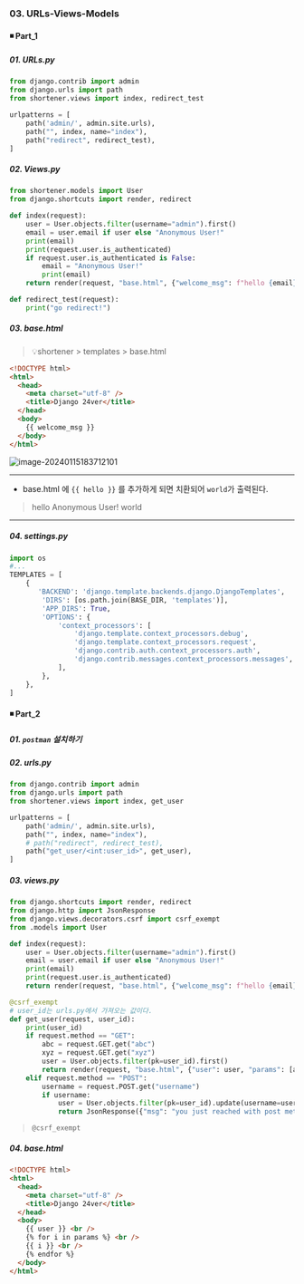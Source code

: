 ### 03. URLs-Views-Models

#### ◾ Part_1

##### 01. URLs.py

```python
from django.contrib import admin
from django.urls import path
from shortener.views import index, redirect_test

urlpatterns = [
    path('admin/', admin.site.urls),
    path("", index, name="index"),
    path("redirect", redirect_test),
]
```



##### 02. Views.py

```python
from shortener.models import User
from django.shortcuts import render, redirect

def index(request):
    user = User.objects.filter(username="admin").first()
    email = user.email if user else "Anonymous User!"
    print(email)
    print(request.user.is_authenticated)
    if request.user.is_authenticated is False:
        email = "Anonymous User!"
        print(email)
    return render(request, "base.html", {"welcome_msg": f"hello {email}", "hello":"world"})

def redirect_test(request):
    print("go redirect!")

```



##### 03. base.html

> 💡shortener > templates > base.html

```html
<!DOCTYPE html>
<html>
  <head>
    <meta charset="utf-8" />
    <title>Django 24ver</title>
  </head>
  <body>
    {{ welcome_msg }}
  </body>
</html>

```

![image-20240115183712101](C:\Users\areur\AppData\Roaming\Typora\typora-user-images\image-20240115183712101.png)

---

* base.html 에 `{{ hello }}` 를 추가하게 되면 치환되어 `world`가 출력된다.

> hello Anonymous User! world  

---



##### 04. settings.py

```python
import os
#...
TEMPLATES = [
    {
       'BACKEND': 'django.template.backends.django.DjangoTemplates',
        'DIRS': [os.path.join(BASE_DIR, 'templates')],
        'APP_DIRS': True,
        'OPTIONS': {
            'context_processors': [
                'django.template.context_processors.debug',
                'django.template.context_processors.request',
                'django.contrib.auth.context_processors.auth',
                'django.contrib.messages.context_processors.messages',
            ],
        },
    },
]
```



#### ◾ Part_2

##### 01. `postman` 설치하기 

#####  

##### 02. urls.py

```python
from django.contrib import admin
from django.urls import path
from shortener.views import index, get_user

urlpatterns = [
    path('admin/', admin.site.urls),
    path("", index, name="index"),
    # path("redirect", redirect_test),
    path("get_user/<int:user_id>", get_user),
]
```



##### 03. views.py

```python
from django.shortcuts import render, redirect
from django.http import JsonResponse
from django.views.decorators.csrf import csrf_exempt
from .models import User

def index(request):
    user = User.objects.filter(username="admin").first()
    email = user.email if user else "Anonymous User!"
    print(email)
    print(request.user.is_authenticated)
    return render(request, "base.html", {"welcome_msg": f"hello {email}", "hello": "world"})

@csrf_exempt
# user_id는 urls.py에서 가져오는 값이다.
def get_user(request, user_id):
    print(user_id)
    if request.method == "GET":
        abc = request.GET.get("abc")
        xyz = request.GET.get("xyz")
        user = User.objects.filter(pk=user_id).first()
        return render(request, "base.html", {"user": user, "params": [abc, xyz]})
    elif request.method == "POST":
        username = request.POST.get("username")
        if username:
            user = User.objects.filter(pk=user_id).update(username=username)
            return JsonResponse({"msg": "you just reached with post method!"})

```

> `@csrf_exempt`



##### 04. base.html

```html
<!DOCTYPE html>
<html>
  <head>
    <meta charset="utf-8" />
    <title>Django 24ver</title>
  </head>
  <body>
    {{ user }} <br />
    {% for i in params %} <br />
    {{ i }} <br />
    {% endfor %}
  </body>
</html>

```



